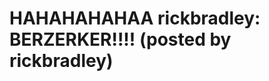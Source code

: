<!--
id: 57813875
link: http://tumblr.atmos.org/post/57813875/hahahahahaa-rickbradley-berzerker-posted-by
slug: hahahahahaa-rickbradley-berzerker-posted-by
date: Mon Nov 03 2008 16:26:24 GMT-0800 (PST)
publish: 2008-11-03
tags: 
title: HAHAHAHAHAA
rickbradley:
BERZERKER!!!! (posted by rickbradley)
-->


HAHAHAHAHAA
rickbradley:
BERZERKER!!!! (posted by rickbradley)
==============================================================



